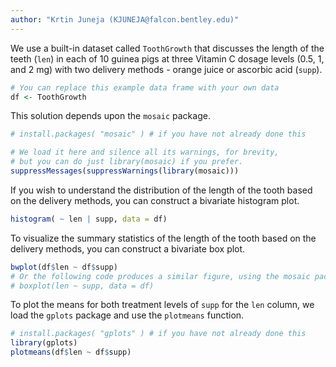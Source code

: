 ```yaml
---
author: "Krtin Juneja (KJUNEJA@falcon.bentley.edu)"
---
```


We use a built-in dataset called `ToothGrowth` that discusses
the length of the teeth (`len`) in each of 10 guinea pigs
at three Vitamin C dosage levels ($0.5$, $1$, and $2$ mg)
with two delivery methods - orange juice or ascorbic acid (`supp`).

```R
# You can replace this example data frame with your own data
df <- ToothGrowth
```

This solution depends upon the `mosaic` package.

```R
# install.packages( "mosaic" ) # if you have not already done this

# We load it here and silence all its warnings, for brevity,
# but you can do just library(mosaic) if you prefer.
suppressMessages(suppressWarnings(library(mosaic)))
```

If you wish to understand the distribution of the length of the tooth
based on the delivery methods, you can construct a bivariate histogram plot.

```R
histogram( ~ len | supp, data = df)
```

To visualize the summary statistics of the length of the tooth
based on the delivery methods, you can construct a bivariate box plot.

```R
bwplot(df$len ~ df$supp)
# Or the following code produces a similar figure, using the mosaic package:
# boxplot(len ~ supp, data = df)
```

To plot the means for both treatment levels of `supp` for the `len` column,
we load the `gplots` package and use the `plotmeans` function.

```R
# install.packages( "gplots" ) # if you have not already done this
library(gplots)
plotmeans(df$len ~ df$supp)
```
